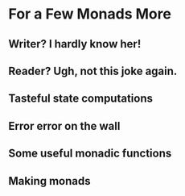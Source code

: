 # For a Few Monads More

## Writer? I hardly know her!

## Reader? Ugh, not this joke again.

## Tasteful state computations

## Error error on the wall

## Some useful monadic functions

## Making monads


